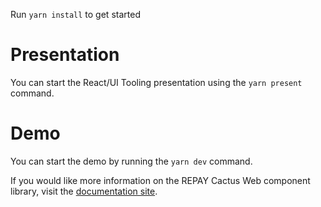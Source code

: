 Run `yarn install` to get started

# Presentation

You can start the React/UI Tooling presentation using the `yarn present` command.

# Demo

You can start the demo by running the `yarn dev` command.

If you would like more information on the REPAY Cactus Web component library, visit the [documentation site](https://repaygithub.github.io/cactus/).
